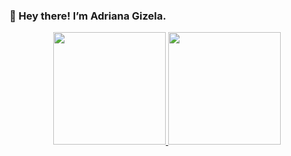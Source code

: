 ### 👋 Hey there! I’m Adriana Gizela.

<div align="center">
  <a href="https://github.com/Irdalezig">
  <img height="180em" src="https://github-readme-stats.vercel.app/api?username=Irdalezig&show_icons=true&theme=dracula&include_all_commits=true&count_private=true"/>
  <img height="180em" src="https://github-readme-stats.vercel.app/api/top-langs/?username=Irdalezig&layout=compact&langs_count=7&theme=dracula"/>
</div>

<!---
- I'm new here
- 👀 I’m interested in  Programming 
- 🌱 I’m currently learning CSS3 and JAVASCRIPT 
- 💞️ I’m looking to collaborate on EVERYTHING I CAN
- 📫 How to reach me ...
Irdalezig/Irdalezig is a ✨ special ✨ repository because its `README.md` (this file) appears on your GitHub profile.
You can click the Preview link to take a look at your changes.
--->
